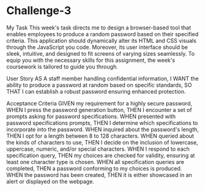 # Challenge-3
My Task
This week's task directs me to design a browser-based tool that enables employees to produce a random password based on their specified criteria. This application should dynamically alter its HTML and CSS visuals through the JavaScript you code. Moreover, its user interface should be sleek, intuitive, and designed to fit screens of varying sizes seamlessly. To equip you with the necessary skills for this assignment, the week's coursework is tailored to guide you through.

User Story
AS A staff member handling confidential information,
I WANT the ability to produce a password at random based on specific standards,
SO THAT I can establish a robust password ensuring enhanced protection.

Acceptance Criteria
GIVEN my requirement for a highly secure password,
WHEN I press the password generation button,
THEN I encounter a set of prompts asking for password specifications.
WHEN presented with password specifications prompts,
THEN I determine which specifications to incorporate into the password.
WHEN inquired about the password's length,
THEN I opt for a length between 8 to 128 characters.
WHEN queried about the kinds of characters to use,
THEN I decide on the inclusion of lowercase, uppercase, numeric, and/or special characters.
WHEN I respond to each specification query,
THEN my choices are checked for validity, ensuring at least one character type is chosen.
WHEN all specification queries are completed,
THEN a password conforming to my choices is produced.
WHEN the password has been created,
THEN it is either showcased in an alert or displayed on the webpage.
